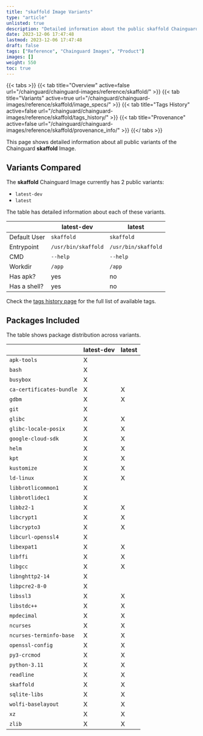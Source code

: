 ```yaml
---
title: "skaffold Image Variants"
type: "article"
unlisted: true
description: "Detailed information about the public skaffold Chainguard Image variants"
date: 2023-12-06 17:47:48
lastmod: 2023-12-06 17:47:48
draft: false
tags: ["Reference", "Chainguard Images", "Product"]
images: []
weight: 550
toc: true
---
```


{{< tabs >}}
{{< tab title="Overview" active=false url="/chainguard/chainguard-images/reference/skaffold/" >}}
{{< tab title="Variants" active=true url="/chainguard/chainguard-images/reference/skaffold/image_specs/" >}}
{{< tab title="Tags History" active=false url="/chainguard/chainguard-images/reference/skaffold/tags_history/" >}}
{{< tab title="Provenance" active=false url="/chainguard/chainguard-images/reference/skaffold/provenance_info/" >}}
{{</ tabs >}}

This page shows detailed information about all public variants of the Chainguard **skaffold** Image.

## Variants Compared
The **skaffold** Chainguard Image currently has 2 public variants: 

- `latest-dev`
- `latest`

The table has detailed information about each of these variants.

|              | latest-dev          | latest              |
|--------------|---------------------|---------------------|
| Default User | `skaffold`          | `skaffold`          |
| Entrypoint   | `/usr/bin/skaffold` | `/usr/bin/skaffold` |
| CMD          | `--help`            | `--help`            |
| Workdir      | `/app`              | `/app`              |
| Has apk?     | yes                 | no                  |
| Has a shell? | yes                 | no                  |

Check the [tags history page](/chainguard/chainguard-images/reference/skaffold/tags_history/) for the full list of available tags.

## Packages Included
The table shows package distribution across variants.

|                          | latest-dev | latest |
|--------------------------|------------|--------|
| `apk-tools`              | X          |        |
| `bash`                   | X          |        |
| `busybox`                | X          |        |
| `ca-certificates-bundle` | X          | X      |
| `gdbm`                   | X          | X      |
| `git`                    | X          |        |
| `glibc`                  | X          | X      |
| `glibc-locale-posix`     | X          | X      |
| `google-cloud-sdk`       | X          | X      |
| `helm`                   | X          | X      |
| `kpt`                    | X          | X      |
| `kustomize`              | X          | X      |
| `ld-linux`               | X          | X      |
| `libbrotlicommon1`       | X          |        |
| `libbrotlidec1`          | X          |        |
| `libbz2-1`               | X          | X      |
| `libcrypt1`              | X          | X      |
| `libcrypto3`             | X          | X      |
| `libcurl-openssl4`       | X          |        |
| `libexpat1`              | X          | X      |
| `libffi`                 | X          | X      |
| `libgcc`                 | X          | X      |
| `libnghttp2-14`          | X          |        |
| `libpcre2-8-0`           | X          |        |
| `libssl3`                | X          | X      |
| `libstdc++`              | X          | X      |
| `mpdecimal`              | X          | X      |
| `ncurses`                | X          | X      |
| `ncurses-terminfo-base`  | X          | X      |
| `openssl-config`         | X          | X      |
| `py3-crcmod`             | X          | X      |
| `python-3.11`            | X          | X      |
| `readline`               | X          | X      |
| `skaffold`               | X          | X      |
| `sqlite-libs`            | X          | X      |
| `wolfi-baselayout`       | X          | X      |
| `xz`                     | X          | X      |
| `zlib`                   | X          | X      |

